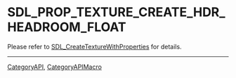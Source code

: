 # SDL_PROP_TEXTURE_CREATE_HDR_HEADROOM_FLOAT

Please refer to [SDL_CreateTextureWithProperties](SDL_CreateTextureWithProperties) for details.

----
[CategoryAPI](CategoryAPI), [CategoryAPIMacro](CategoryAPIMacro)

